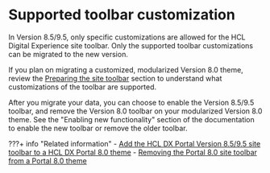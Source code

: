# Supported toolbar customization

In Version 8.5/9.5, only specific customizations are allowed for the HCL Digital Experience site toolbar. Only the supported toolbar customizations can be migrated to the new version.

If you plan on migrating a customized, modularized Version 8.0 theme, review the [Preparing the site toolbar](../../../../../build_sites/create_sites/site_prep_content_author/prep_site_toolbar/index.md) section to understand what customizations of the toolbar are supported.

After you migrate your data, you can choose to enable the Version 8.5/9.5 toolbar, and remove the Version 8.0 toolbar on your modularized Version 8.0 theme. See the "Enabling new functionality" section of the documentation to enable the new toolbar or remove the older toolbar.


???+ info "Related information" 
    -   [Add the HCL DX Portal Version 8.5/9.5 site toolbar to a HCL DX Portal 8.0 theme](../../../../../deployment/manage/migrate/next_steps/enable_func_migrated_portal/enable_func_migrated_themes/add_85_toolbar/index.md)
    -   [Removing the Portal 8.0 site toolbar from a Portal 8.0 theme](../../../../../deployment/manage/migrate/next_steps/enable_func_migrated_portal/enable_func_migrated_themes/themeopt_cust_toolbar_remove.md)

